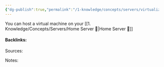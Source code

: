 ```yaml
---
{"dg-publish":true,"permalink":"/1-knowledge/concepts/servers/virtualization-playground/","created":"2025-07-25T12:42:42.253+10:00","updated":"2025-07-25T12:49:38.055+10:00"}
---
```


You can host a virtual machine on your [[1. Knowledge/Concepts/Servers/Home Server 🌳\|Home Server 🌳]]



#### Backlinks:
Sources:


Notes:
